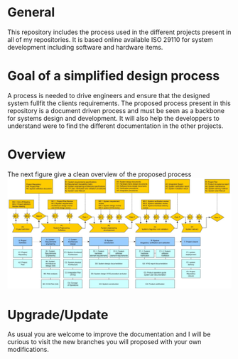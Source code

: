# General
This repository includes the process used in the different projects present in all of my repositories.
It is based online available ISO 29110 for system development including software and hardware items.
# Goal of a simplified design process
A process is needed to drive engineers and ensure that the designed system fullfit the clients requirements.
The proposed process present in this repository is a document driven process and must be seen as a backbone for systems design and development.
It will also help the developpers to understand were to find the different documentation in the other projects.
# Overview
The next figure give a clean overview of the proposed process
<img src="./Process_Overview.jpg">
# Upgrade/Update
As usual you are welcome to improve the documentation and I will be curious to visit the new branches you will proposed with your own modifications.
